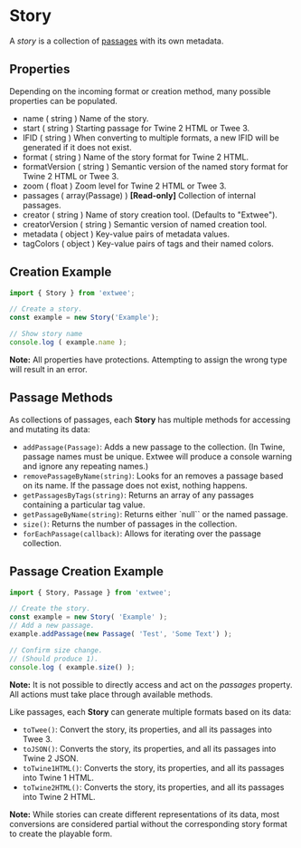 # Story

A *story* is a collection of [passages](/guide/passage.md) with its own metadata.

## Properties

Depending on the incoming format or creation method, many possible properties can be populated.

- name ( string ) Name of the story.
- start ( string ) Starting passage for Twine 2 HTML or Twee 3.
- IFID ( string ) When converting to multiple formats, a new IFID will be generated if it does not exist.
- format ( string ) Name of the story format for Twine 2 HTML.
- formatVersion ( string ) Semantic version of the named story format for Twine 2 HTML or Twee 3.
- zoom ( float ) Zoom level for Twine 2 HTML or Twee 3.
- passages ( array(Passage) ) **[Read-only]** Collection of internal passages.
- creator ( string ) Name of story creation tool. (Defaults to "Extwee").
- creatorVersion ( string ) Semantic version of named creation tool.
- metadata ( object ) Key-value pairs of metadata values.
- tagColors ( object ) Key-value pairs of tags and their named colors.

## Creation Example

```javascript
import { Story } from 'extwee';

// Create a story.
const example = new Story('Example');

// Show story name
console.log ( example.name );
```

**Note:** All properties have protections. Attempting to assign the wrong type will result in an error.

## Passage Methods

As collections of passages, each **Story** has multiple methods for accessing and mutating its data:

- `addPassage(Passage)`: Adds a new passage to the collection. (In Twine, passage names must be unique. Extwee will produce a console warning and ignore any repeating names.)
- `removePassageByName(string)`: Looks for an removes a passage based on its name. If the passage does not exist, nothing happens.
- `getPassagesByTags(string)`: Returns an array of any passages containing a particular tag value.
- `getPassageByName(string)`: Returns either `null`` or the named passage.
- `size()`: Returns the number of passages in the collection.
- `forEachPassage(callback)`: Allows for iterating over the passage collection.

## Passage Creation Example

```javascript
import { Story, Passage } from 'extwee';

// Create the story.
const example = new Story( 'Example' );
// Add a new passage.
example.addPassage(new Passage( 'Test', 'Some Text') );

// Confirm size change.
// (Should produce 1).
console.log ( example.size() );
```

**Note:** It is not possible to directly access and act on the *passages* property. All actions must take place through available methods.

Like passages, each **Story** can generate multiple formats based on its data:

- `toTwee()`: Convert the story, its properties, and all its passages into Twee 3.
- `toJSON()`: Converts the story, its properties, and all its passages into Twine 2 JSON.
- `toTwine1HTML()`: Converts the story, its properties, and all its passages into Twine 1 HTML.
- `toTwine2HTML()`: Converts the story, its properties, and all its passages into Twine 2 HTML.

**Note:** While stories can create different representations of its data, most conversions are considered partial without the corresponding story format to create the playable form.

